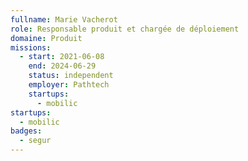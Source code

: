 ```yaml
---
fullname: Marie Vacherot
role: Responsable produit et chargée de déploiement
domaine: Produit
missions:
  - start: 2021-06-08
    end: 2024-06-29
    status: independent
    employer: Pathtech
    startups:
      - mobilic
startups:
  - mobilic
badges:
  - segur
---
```

